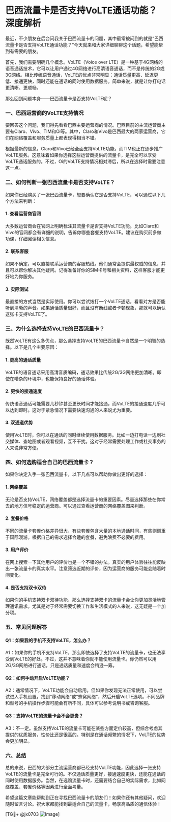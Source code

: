 # 巴西流量卡是否支持VoLTE通话功能？深度解析

最近，不少朋友在后台问我关于巴西流量卡的问题，其中最常被问到的就是“巴西流量卡是否支持VoLTE通话功能？”今天就来和大家详细聊聊这个话题，希望能帮到有需要的朋友。

首先，我们需要明确几个概念。VoLTE（Voice over LTE）是一种基于4G网络的语音通话技术，它可以让用户通过4G网络进行高清语音通话，而不是传统的2G或3G网络。相比传统语音通话，VoLTE的优点非常明显：通话质量更高、延迟更低、接通更快，同时还能在通话的同时使用数据服务。简单来说，就是让你打电话更清晰、更顺畅。

那么回到问题本身——巴西流量卡是否支持VoLTE呢？

### 一、巴西运营商的VoLTE支持情况

要回答这个问题，我们得先看看巴西主要运营商的情况。巴西目前的主流运营商主要有Claro、Vivo、TIM和Oi等。其中，Claro和Vivo是巴西最大的两家运营商，它们在网络覆盖和服务质量上都表现得相当不错。

根据最新的信息，Claro和Vivo已经全面支持VoLTE功能，而TIM也正在逐步推广VoLTE服务。这意味着如果你选择这些运营商提供的流量卡，是完全可以享受VoLTE通话服务的。不过，Oi的VoLTE支持情况相对滞后，所以在选择时需要注意这一点。

### 二、如何判断一张巴西流量卡是否支持VoLTE？

如果你已经购买了一张巴西流量卡，想要确认它是否支持VoLTE，可以通过以下几个方法来判断：

#### 1. 查看运营商官网
大多数运营商会在官网上明确标注其流量卡是否支持VoLTE功能。比如Claro和Vivo的官网都会有详细的说明，告诉你哪些套餐支持VoLTE。建议在购买前多做功课，仔细阅读相关信息。

#### 2. 联系客服
如果不确定，可以直接联系运营商的客服热线。他们通常会提供最权威的信息，并且可以帮你解决其他疑问。记得准备好你的SIM卡号和相关资料，这样客服才能更好地为你服务。

#### 3. 实际测试
最直接的方式当然是实际使用。你可以尝试拨打一个VoLTE通话，看看对方是否能听到清晰的声音。如果通话质量很好，而且没有断线或者卡顿现象，那就可以确认这张卡支持VoLTE了。

### 三、为什么选择支持VoLTE的巴西流量卡？

既然VoLTE有这么多优点，那么选择支持VoLTE的巴西流量卡自然是一个明智的选择。以下是几个主要原因：

#### 1. 更高的通话质量
VoLTE的语音通话采用高清音质编码，通话效果比传统2G/3G网络更加清晰。即使在嘈杂的环境中，也能保持良好的通话体验。

#### 2. 更快的接通速度
传统语音通话可能需要几秒钟甚至更长时间才能接通，而VoLTE的接通速度几乎可以达到即时。这对于紧急情况下需要快速沟通的人来说尤为重要。

#### 3. 双通道优势
使用VoLTE时，你可以在通话的同时继续使用数据服务。比如一边打电话一边刷社交媒体、查地图或者观看视频，互不干扰。这对于经常需要处理工作或社交事务的人来说非常方便。

### 四、如何选购适合自己的巴西流量卡？

如果你决定入手一张巴西流量卡，以下几点可以帮助你做出更好的选择：

#### 1. 网络覆盖
无论是否支持VoLTE，网络覆盖都是选择流量卡的重要因素。尽量选择那些在你常去的地方信号稳定的运营商。可以通过查看运营商的网络覆盖图来判断。

#### 2. 套餐价格
不同的流量卡套餐价格差异很大，有些套餐包含大量的本地通话时间，有些则侧重于国际漫游。根据自己的需求选择合适的套餐，避免浪费不必要的费用。

#### 3. 用户评价
在网上搜索一下其他用户的评价也是一个不错的办法。真实的用户体验往往能反映出一张流量卡的真实水平。注意筛选近期的评价，因为运营商的服务可能会随着时间变化。

#### 4. 是否支持双卡双待
如果你的手机支持双卡双待功能，那么选择支持双卡的流量卡会让你更加灵活地管理通讯需求。尤其是对于经常需要切换工作和生活模式的人来说，这无疑是一个加分项。

### 五、常见问题解答

#### Q1：如果我的手机不支持VoLTE，怎么办？
A1：如果你的手机不支持VoLTE，那么即使选择了支持VoLTE的流量卡，也无法享受到VoLTE的好处。不过，这并不意味着你就不能使用流量卡。你仍然可以用2G/3G网络进行通话，只是通话质量和速度会稍逊一筹。

#### Q2：如何手动开启VoLTE功能？
A2：通常情况下，VoLTE功能会自动启用。但如果你发现无法正常使用，可以尝试进入手机设置，找到“移动网络”或“蜂窝网络”，然后开启VoLTE选项。不同品牌和型号的手机操作步骤可能会有所不同，具体可以参考说明书或咨询客服。

#### Q3：支持VoLTE的流量卡会不会更贵？
A3：不一定。虽然支持VoLTE的流量卡可能在某些方面定价较高，但综合考虑其提供的优质服务，性价比还是很高的。特别是在通话频繁的情况下，VoLTE的优势会更加明显。

### 六、总结

总的来说，巴西的大部分主流运营商都已经支持VoLTE功能，因此选择一张支持VoLTE的流量卡是完全可行的。不仅通话质量更好，接通速度更快，还能在通话的同时使用数据服务。当然，在选购流量卡时，还需要结合自己的实际需求，比如网络覆盖、套餐价格等因素进行全面考量。

希望这篇文章能帮助到正在寻找巴西流量卡的朋友们！如果你还有其他疑问，欢迎随时留言讨论。祝大家都能找到最适合自己的流量卡，畅享高品质的通信体验！

[TG💪+ @jx0703 ![Image](https://github.com/user-attachments/assets/dbca1d08-cadb-493c-b0ec-ad6f7a83f270)]